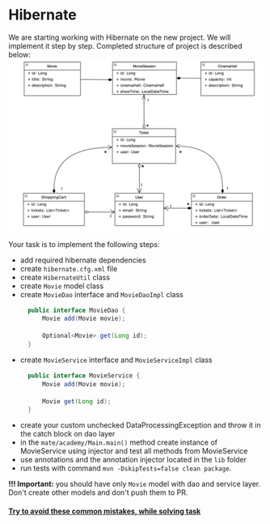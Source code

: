 # Hibernate 

We are starting working with Hibernate on the new project. We will implement it step by step. 
Completed structure of project is described below:
![pic](Hibernate_Cinema_Uml.png)

Your task is to implement the following steps:
- add required hibernate dependencies
- create `hibernate.cfg.xml` file
- create `HibernateUtil` class
- create `Movie` model class
- create `MovieDao` interface and `MovieDaoImpl` class
    ```java
      public interface MovieDao {
          Movie add(Movie movie);
      
          Optional<Movie> get(Long id);
      }
    ```
- create `MovieService` interface and `MovieServiceImpl` class
    ```java
      public interface MovieService {
          Movie add(Movie movie);
      
          Movie get(Long id);
      }
    ```
- create your custom unchecked DataProcessingException and throw it in the catch block on dao layer
- in the `mate/academy/Main.main()` method create instance of MovieService using injector and test all methods from MovieService
- use annotations and the annotation injector located in the `lib` folder
- run tests with command `mvn -DskipTests=false clean package`.

__!!! Important:__ you should have only `Movie` model with dao and service layer. Don't create other models and don't push them to PR.

#### [Try to avoid these common mistakes, while solving task](https://mate-academy.github.io/jv-program-common-mistakes/hibernate/configuration/configuration_checklist)
